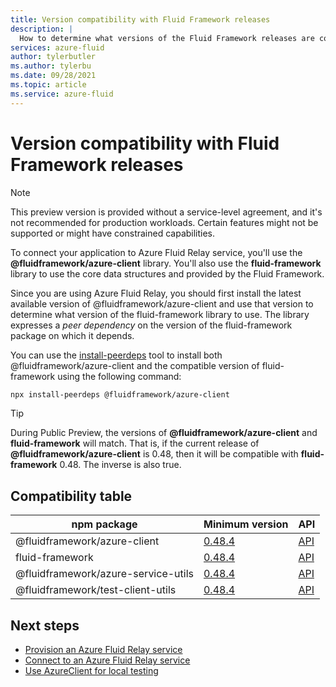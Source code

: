 ```yaml
---
title: Version compatibility with Fluid Framework releases
description: |
  How to determine what versions of the Fluid Framework releases are compatible with Azure Fluid Relay service.
services: azure-fluid
author: tylerbutler
ms.author: tylerbu
ms.date: 09/28/2021
ms.topic: article
ms.service: azure-fluid
---
```


# Version compatibility with Fluid Framework releases

> [!NOTE]
> This preview version is provided without a service-level agreement, and it's not recommended for production workloads. Certain features might not be supported or might have constrained capabilities.

To connect your application to Azure Fluid Relay service,
you'll use the **@fluidframework/azure-client** library. You'll also use the **fluid-framework** library to use the core
data structures and provided by the Fluid Framework.

Since you are using Azure Fluid Relay, you should first install the latest available version of
@fluidframework/azure-client and use that version to determine what version of the fluid-framework library to use. The library expresses a *peer dependency* on the version of the fluid-framework package on
which it depends.

You can use the [install-peerdeps](https://www.npmjs.com/package/install-peerdeps) tool to install both
@fluidframework/azure-client and the compatible version of fluid-framework using the following command:

```bash
npx install-peerdeps @fluidframework/azure-client
```

> [!TIP]
> During Public Preview, the versions of **@fluidframework/azure-client** and **fluid-framework** will match. That is, if
> the current release of **@fluidframework/azure-client** is 0.48, then it will be compatible with **fluid-framework** 0.48. The inverse is also true.

## Compatibility table

| npm package                         | Minimum version | API                                                              |
| ----------------------------------  | :-------------- | :--------------------------------------------------------------- |
| @fluidframework/azure-client        | [0.48.4][]      | [API](https://fluidframework.com/docs/apis/azure-client/)        |
| fluid-framework                     | [0.48.4][]      | [API](https://fluidframework.com/docs/apis/fluid-framework/)     |
| @fluidframework/azure-service-utils | [0.48.4][]      | [API](https://fluidframework.com/docs/apis/azure-service-utils/) |
| @fluidframework/test-client-utils   | [0.48.4][]      | [API](https://fluidframework.com/docs/apis/test-client-utils/)   |

[0.48.4]: https://fluidframework.com/docs/updates/v0.48/

## Next steps

- [Provision an Azure Fluid Relay service](../how-tos/connect-fluid-azure-service.md)
- [Connect to an Azure Fluid Relay service](../how-tos/connect-fluid-azure-service.md)
- [Use AzureClient for local testing](../how-tos/local-mode-with-azure-client.md)
